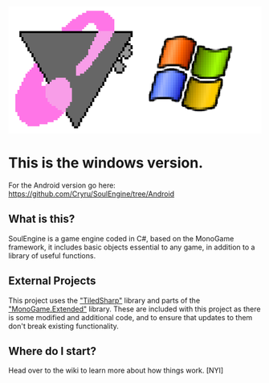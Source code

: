 ![Logo](WindowsVer.png)

# This is the windows version.

For the Android version go here: https://github.com/Cryru/SoulEngine/tree/Android

## What is this?

SoulEngine is a game engine coded in C#, based on the MonoGame framework, it includes basic objects essential to any game, in addition to a library of useful functions.

## External Projects

This project uses the ["TiledSharp"](https://github.com/marshallward/TiledSharp) library and parts of the ["MonoGame.Extended"](https://github.com/craftworkgames/MonoGame.Extended) library. These are included with this project as there is some modified and additional code, and to ensure that updates to them don't break existing functionality.

## Where do I start?

Head over to the wiki to learn more about how things work. [NYI]
